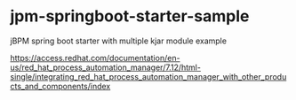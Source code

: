 # jpm-springboot-starter-sample
jBPM spring boot starter with multiple kjar module example

https://access.redhat.com/documentation/en-us/red_hat_process_automation_manager/7.12/html-single/integrating_red_hat_process_automation_manager_with_other_products_and_components/index
